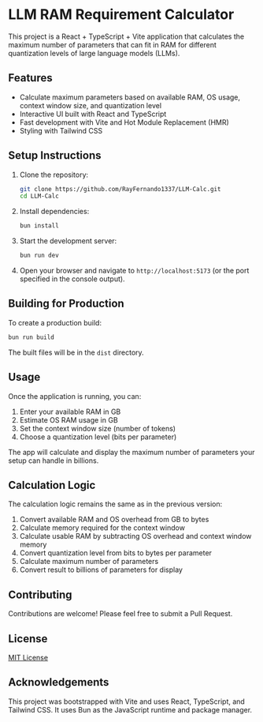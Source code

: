 # LLM RAM Requirement Calculator

This project is a React + TypeScript + Vite application that calculates the maximum number of parameters that can fit in RAM for different quantization levels of large language models (LLMs).

## Features

- Calculate maximum parameters based on available RAM, OS usage, context window size, and quantization level
- Interactive UI built with React and TypeScript
- Fast development with Vite and Hot Module Replacement (HMR)
- Styling with Tailwind CSS


## Setup Instructions

1. Clone the repository:
   ```bash
   git clone https://github.com/RayFernando1337/LLM-Calc.git
   cd LLM-Calc
   ```

2. Install dependencies:
   ```bash
   bun install
   ```

3. Start the development server:
   ```bash
   bun run dev
   ```

4. Open your browser and navigate to `http://localhost:5173` (or the port specified in the console output).

## Building for Production

To create a production build:

```bash
bun run build
```

The built files will be in the `dist` directory.

## Usage

Once the application is running, you can:

1. Enter your available RAM in GB
2. Estimate OS RAM usage in GB
3. Set the context window size (number of tokens)
4. Choose a quantization level (bits per parameter)

The app will calculate and display the maximum number of parameters your setup can handle in billions.

## Calculation Logic

The calculation logic remains the same as in the previous version:

1. Convert available RAM and OS overhead from GB to bytes
2. Calculate memory required for the context window
3. Calculate usable RAM by subtracting OS overhead and context window memory
4. Convert quantization level from bits to bytes per parameter
5. Calculate maximum number of parameters
6. Convert result to billions of parameters for display

## Contributing

Contributions are welcome! Please feel free to submit a Pull Request.

## License

[MIT License](LICENSE)

## Acknowledgements

This project was bootstrapped with Vite and uses React, TypeScript, and Tailwind CSS. It uses Bun as the JavaScript runtime and package manager.
